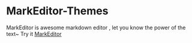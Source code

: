 # MarkEditor-Themes
MarkEditor is awesome markdown editor , let you know the power of the text~
Try it  [MarkEditor](http://markeditor.com/app/markeditor)

